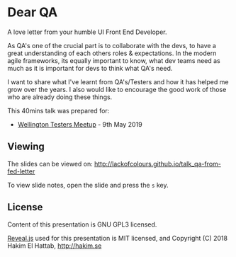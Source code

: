 # Dear QA

A love letter from your humble UI Front End Developer.

As QA's one of the crucial part is to collaborate with the devs, to have a great understanding of each others roles & expectations. In the modern agile frameworks, its equally important to know, what dev teams need as much as it is important for devs to think what QA's need.

I want to share what I've learnt from QA's/Testers and how it has helped me grow over the years. I also would like to encourage the good work of those who are already doing these things.

This 40mins talk was prepared for:
- [Wellington Testers Meetup](https://www.meetup.com/Wellington-Testers/events/260660347/) - 9th May 2019

## Viewing

The slides can be viewed on:
http://lackofcolours.github.io/talk_qa-from-fed-letter

To view slide notes, open the slide and press the `s` key.

## License

Content of this presentation is GNU GPL3 licensed.

[Reveal.js](https://github.com/hakimel/reveal.js) used for this presentation is MIT licensed, and Copyright (C) 2018 Hakim El Hattab, http://hakim.se
